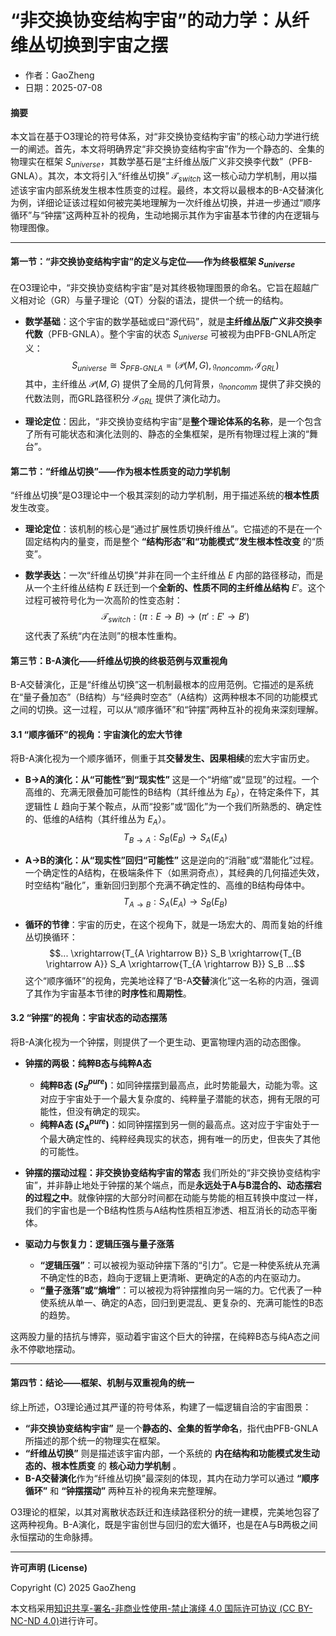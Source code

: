 # **“非交换协变结构宇宙”的动力学：从纤维丛切换到宇宙之摆**

- 作者：GaoZheng
- 日期：2025-07-08

#### **摘要**

本文旨在基于O3理论的符号体系，对“非交换协变结构宇宙”的核心动力学进行统一的阐述。首先，本文将明确界定“非交换协变结构宇宙”作为一个静态的、全集的物理实在框架 $S_{universe}$，其数学基石是“主纤维丛版广义非交换李代数”（PFB-GNLA）。其次，本文将引入“纤维丛切换” $\mathcal{T}_{switch}$ 这一核心动力学机制，用以描述该宇宙内部系统发生根本性质变的过程。最终，本文将以最根本的B-A交替演化为例，详细论证该过程如何被完美地理解为一次纤维丛切换，并进一步通过“顺序循环”与“钟摆”这两种互补的视角，生动地揭示其作为宇宙基本节律的内在逻辑与物理图像。

---

#### **第一节：“非交换协变结构宇宙”的定义与定位——作为终极框架 $S_{universe}$**

在O3理论中，“非交换协变结构宇宙”是对其终极物理图景的命名。它旨在超越广义相对论（GR）与量子理论（QT）分裂的语法，提供一个统一的结构。

* **数学基础**：这个宇宙的数学基础或曰“源代码”，就是**主纤维丛版广义非交换李代数**（PFB-GNLA）。整个宇宙的状态 $S_{universe}$ 可被视为由PFB-GNLA所定义：
    $$S_{universe} \cong S_{PFB\text{-}GNLA} = (\mathcal{P}(M,G), \mathfrak{g}_{noncomm}, \mathcal{I}_{GRL})$$
    其中，主纤维丛 $\mathcal{P}(M,G)$ 提供了全局的几何背景，$\mathfrak{g}_{noncomm}$ 提供了非交换的代数法则，而GRL路径积分 $\mathcal{I}_{GRL}$ 提供了演化动力。

* **理论定位**：因此，“非交换协变结构宇宙”是**整个理论体系的名称**，是一个包含了所有可能状态和演化法则的、静态的全集框架，是所有物理过程上演的“舞台”。

#### **第二节：“纤维丛切换”——作为根本性质变的动力学机制**

“纤维丛切换”是O3理论中一个极其深刻的动力学机制，用于描述系统的**根本性质**发生改变。

* **理论定位**：该机制的核心是“通过扩展性质切换纤维丛”。它描述的不是在一个固定结构内的量变，而是整个 **“结构形态”和“功能模式”发生根本性改变** 的“质变”。

* **数学表达**：一次“纤维丛切换”并非在同一个主纤维丛 $E$ 内部的路径移动，而是从一个主纤维丛结构 $E$ 跃迁到一个**全新的、性质不同的主纤维丛结构** $E'$。这个过程可被符号化为一次高阶的性变态射：
    $$\mathcal{T}_{switch}: (\pi: E \rightarrow B) \rightarrow (\pi': E' \rightarrow B')$$
    这代表了系统“内在法则”的根本性重构。

#### **第三节：B-A演化——纤维丛切换的终极范例与双重视角**

B-A交替演化，正是“纤维丛切换”这一机制最根本的应用范例。它描述的是系统在“量子叠加态”（B结构）与“经典时空态”（A结构）这两种根本不同的功能模式之间的切换。这一过程，可以从“顺序循环”和“钟摆”两种互补的视角来深刻理解。

#### **3.1 “顺序循环”的视角：宇宙演化的宏大节律**

将B-A演化视为一个顺序循环，侧重于其**交替发生、因果相续**的宏大宇宙历史。

* **B→A的演化：从“可能性”到“现实性”**
    这是一个“坍缩”或“显现”的过程。一个高维的、充满无限叠加可能性的B结构（其纤维丛为 $E_B$），在特定条件下，其逻辑性 $L$ 趋向于某个鞍点，从而“投影”或“固化”为一个我们所熟悉的、确定性的、低维的A结构（其纤维丛为 $E_A$）。
    $$T_{B \rightarrow A}: S_B(E_B) \rightarrow S_A(E_A)$$

* **A→B的演化：从“现实性”回归“可能性”**
    这是逆向的“消融”或“潜能化”过程。一个确定性的A结构，在极端条件下（如黑洞奇点），其经典的几何描述失效，时空结构“融化”，重新回归到那个充满不确定性的、高维的B结构母体中。
    $$T_{A \rightarrow B}: S_A(E_A) \rightarrow S_B(E_B)$$

* **循环的节律**：宇宙的历史，在这个视角下，就是一场宏大的、周而复始的纤维丛切换循环：
    $$... \xrightarrow{T_{A \rightarrow B}} S_B \xrightarrow{T_{B \rightarrow A}} S_A \xrightarrow{T_{A \rightarrow B}} S_B ...$$
    这个“顺序循环”的视角，完美地诠释了“B-A**交替**演化”这一名称的内涵，强调了其作为宇宙基本节律的**时序性**和**周期性**。

#### **3.2 “钟摆”的视角：宇宙状态的动态摆荡**

将B-A演化视为一个钟摆，则提供了一个更生动、更富物理内涵的动态图像。

* **钟摆的两极：纯粹B态与纯粹A态**
    * **纯粹B态 ($S_B^{pure}$)**：如同钟摆摆到最高点，此时势能最大，动能为零。这对应于宇宙处于一个最大复杂度的、纯粹量子潜能的状态，拥有无限的可能性，但没有确定的现实。
    * **纯粹A态 ($S_A^{pure}$)**：如同钟摆摆到另一侧的最高点。这对应于宇宙处于一个最大确定性的、纯粹经典现实的状态，拥有唯一的历史，但丧失了其他的可能性。

* **钟摆的摆动过程：非交换协变结构宇宙的常态**
    我们所处的“非交换协变结构宇宙”，并非静止地处于钟摆的某个端点，而是**永远处于A与B混合的、动态摆宕的过程之中**。就像钟摆的大部分时间都在动能与势能的相互转换中度过一样，我们的宇宙也是一个B结构性质与A结构性质相互渗透、相互消长的动态平衡体。

* **驱动力与恢复力：逻辑压强与量子涨落**
    * **“逻辑压强”**：可以被视为驱动钟摆下落的“引力”。它是一种使系统从充满不确定性的B态，趋向于逻辑上更清晰、更确定的A态的内在驱动力。
    * **“量子涨落”或“熵增”**：可以被视为将钟摆推向另一端的力。它代表了一种使系统从单一、确定的A态，回归到更混乱、更复杂的、充满可能性的B态的趋势。

这两股力量的拮抗与博弈，驱动着宇宙这个巨大的钟摆，在纯粹B态与纯A态之间永不停歇地摆动。

---

#### **第四节：结论——框架、机制与双重视角的统一**

综上所述，O3理论通过其严谨的符号体系，构建了一幅逻辑自洽的宇宙图景：

* **“非交换协变结构宇宙”** 是一个**静态的、全集的哲学命名**，指代由PFB-GNLA所描述的那个统一的物理实在框架。
* **“纤维丛切换”** 则是描述该宇宙内部，一个系统的 **内在结构和功能模式发生动态的、根本性质变** 的 **核心动力学机制** 。
* **B-A交替演化**作为“纤维丛切换”最深刻的体现，其内在动力学可以通过 **“顺序循环”** 和 **“钟摆摆动”** 两种互补的视角来完整理解。

O3理论的框架，以其对离散状态跃迁和连续路径积分的统一建模，完美地包容了这两种视角。B-A演化，既是宇宙创世与回归的宏大循环，也是在A与B两极之间永恒摆动的生命脉搏。

---

**许可声明 (License)**

Copyright (C) 2025 GaoZheng 

本文档采用[知识共享-署名-非商业性使用-禁止演绎 4.0 国际许可协议 (CC BY-NC-ND 4.0)](https://creativecommons.org/licenses/by-nc-nd/4.0/deed.zh-Hans)进行许可。
